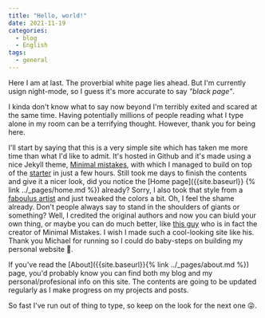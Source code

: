 ```yaml
---
title: "Hello, world!"
date: 2021-11-19
categories:
  - blog
  - English
tags:
  - general
---
```


Here I am at last. The proverbial white page lies ahead. But I'm currently usign night-mode, so I guess it's more accurate to say *"black page"*. 

I kinda don't know what to say now beyond I'm terribly exited and scared at the same time. Having potentially millions of people reading what I type alone in my room can be a terrifying thought. However, thank you for being here. 

I'll start by saying that this is a very simple site which has taken me more time than what I'd like to admit. It's hosted in Github and it's made using a nice Jekyll theme, [Minimal mistakes](https://mmistakes.github.io/minimal-mistakes/), with which I managed to build on top of the [starter](https://github.com/mmistakes/mm-github-pages-starter) in just a few hours. Still took me days to finish the contents and give it a nicer look, did you notice the [Home page]({{site.baseurl}} {% link ../_pages/home.md %}) already? Sorry, I also took that style from a [faboulus artist](https://fossheim.io/writing/posts/css-text-gradient/) and just tweaked the colors a bit. Oh, I feel the shame already. Don't people always say to stand in the shoulders of giants or something? Well, I credited the original authors and now you can biuld your own thing, or maybe you can do much better, like [this guy](https://mademistakes.com/) who is in fact the creator of Minimal Mistakes. I wish I made such a cool-looking site like his. Thank you Michael for running so I could do baby-steps on building my personal website 👶. 

If you've read the [About]({{site.baseurl}}{% link ../_pages/about.md %}) page, you'd probably know you can find both my blog and my personal/profesional info on this site. The contents are going to be updated regularly as I make progress on my projects and posts. 

So fast I've run out of thing to type, so keep on the look for the next one 😜.
